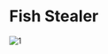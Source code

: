 Fish Stealer
============
![1](https://github.com/TheOneAndOnlyTermux/Fish-Grabber/assets/152316964/5f33a5b6-07ad-4f2d-bab7-d8238e4930b5)
